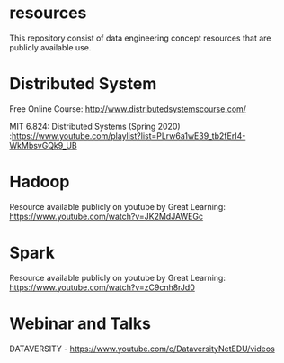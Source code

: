 # resources
This repository  consist of data engineering concept resources that are publicly available use. 


# Distributed System

Free Online Course: http://www.distributedsystemscourse.com/

MIT 6.824: Distributed Systems (Spring 2020) :https://www.youtube.com/playlist?list=PLrw6a1wE39_tb2fErI4-WkMbsvGQk9_UB


# Hadoop 

Resource available publicly on youtube by Great Learning: https://www.youtube.com/watch?v=JK2MdJAWEGc



# Spark

Resource available publicly on youtube by Great Learning: https://www.youtube.com/watch?v=zC9cnh8rJd0


# Webinar and Talks

DATAVERSITY - https://www.youtube.com/c/DataversityNetEDU/videos


